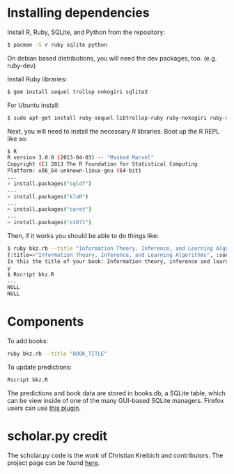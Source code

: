 # Installing dependencies
Install R, Ruby, SQLite, and Python from the repository:

```bash
$ pacman -S r ruby sqlite python
```

On debian based distributions, you will need the dev packages, too. (e.g. ruby-dev)

Install Ruby libraries:
```bash
$ gem install sequel trollop nokogiri sqlite3
```
For Ubuntu install:
```bash
$ sudo apt-get install ruby-sequel libtrollop-ruby ruby-nokogiri ruby-sqlite3
```

Next, you will need to install the necessary R libraries. Boot up the R REPL like so:
```bash
$ R
R version 3.0.0 (2013-04-03) -- "Masked Marvel"
Copyright (C) 2013 The R Foundation for Statistical Computing
Platform: x86_64-unknown-linux-gnu (64-bit)
...
> install.packages("sqldf")
...
> install.packages("klaR")
...
> install.packages("caret")
...
> install.packages("e1071")
```

Then, if it works you should be able to do things like:
```bash
$ ruby bkz.rb --title "Information Theory, Inference, and Learning Algorithm"
{:title=>"Information Theory, Inference, and Learning Algorithms", :source=>nil, :citations=>nil, :tags=>nil, :print=>false, :help=>false, :title_given=>true}
Is this the title of your book: Information theory, inference and learning algorithms? [y/n]
y
$ Rscript bkz.R 
...
NULL
NULL
```

# Components

To add books:
```bash
ruby bkz.rb --title "BOOK_TITLE"
```

To update predictions:
```bash
Rscript bkz.R
```

The predictions and book data are stored in books.db, a SQLite table, which can be view inside of one of the many GUI-based SQLite managers. Firefox users can use [this plugin](https://addons.mozilla.org/en-us/firefox/addon/sqlite-manager/).
# scholar.py credit

The scholar.py code is the work of Christian Kreibich and contributors. The project page can be found [here](http://www.icir.org/christian/scholar.html).
